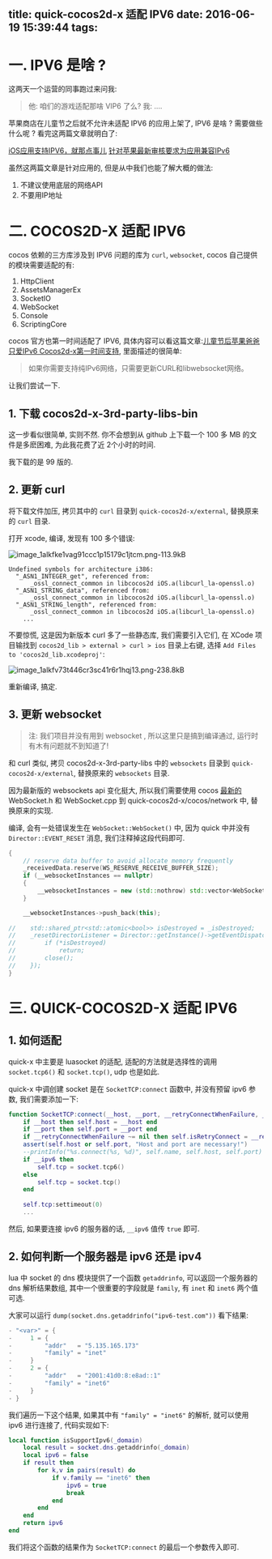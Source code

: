 title: quick-cocos2d-x 适配 IPV6
date: 2016-06-19 15:39:44
tags:
---

# 一. IPV6 是啥 ?

这两天一个运营的同事跑过来问我:

> 他: 咱们的游戏适配那啥 VIP6 了么?
> 我: ....

苹果商店在儿童节之后就不允许未适配 IPV6 的应用上架了, IPV6 是啥 ? 需要做些什么呢 ? 看完这两篇文章就明白了:

[iOS应用支持IPV6，就那点事儿][1]
[针对苹果最新审核要求为应用兼容IPv6][2]

虽然这两篇文章是针对应用的, 但是从中我们也能了解大概的做法:

1. 不建议使用底层的网络API
2. 不要用IP地址

# 二. COCOS2D-X 适配 IPV6

cocos 依赖的三方库涉及到 IPV6 问题的库为 `curl`, `websocket`, cocos 自己提供的模块需要适配的有: 

 1. HttpClient
 2. AssetsManagerEx
 3. SocketIO
 4. WebSocket
 5. Console
 6. ScriptingCore

cocos 官方也第一时间适配了 IPV6, 具体内容可以看这篇文章:[儿童节后苹果爸爸只爱IPv6 Cocos2d-x第一时间支持][3], 里面描述的很简单:

> 如果你需要支持纯IPv6网络，只需要更新CURL和libwebsocket网络。

让我们尝试一下.

## 1. 下载 cocos2d-x-3rd-party-libs-bin

这一步看似很简单, 实则不然. 你不会想到从 github 上下载一个 100 多 MB 的文件是多麽困难, 为此我花费了近 2个小时的时间.

我下载的是 99 版的.

## 2. 更新 curl

将下载文件加压, 拷贝其中的 `curl` 目录到 `quick-cocos2d-x/external`, 替换原来的 `curl` 目录.

打开 xcode, 编译, 发现有 100 多个错误:

![image_1alkfke1vag91ccc1p15179c1jtcm.png-113.9kB][4]

```
Undefined symbols for architecture i386:
  "_ASN1_INTEGER_get", referenced from:
      _ossl_connect_common in libcocos2d iOS.a(libcurl_la-openssl.o)
  "_ASN1_STRING_data", referenced from:
      _ossl_connect_common in libcocos2d iOS.a(libcurl_la-openssl.o)
  "_ASN1_STRING_length", referenced from:
      _ossl_connect_common in libcocos2d iOS.a(libcurl_la-openssl.o)
    ...
```

不要惊慌, 这是因为新版本 curl 多了一些静态库, 我们需要引入它们, 在 XCode 项目输找到 `cocos2d_lib > external > curl > ios` 目录上右键, 选择 `Add Files to 'cocos2d_lib.xcodeproj'`:

![image_1alkfv73t446cr3sc41r6r1hqj13.png-238.8kB][5]

重新编译, 搞定.

## 3. 更新 websocket

> 注: 我们项目并没有用到 websocket , 所以这里只是搞到编译通过, 运行时有木有问题就不到知道了!

和 curl 类似, 拷贝 cocos2d-x-3rd-party-libs 中的 `websockets` 目录到 `quick-cocos2d-x/external`, 替换原来的 `websockets` 目录.

因为最新版的 websockets api 变化挺大, 所以我们需要使用 cocos [最新的][6] WebSocket.h 和 WebSocket.cpp 到 quick-cocos2d-x/cocos/network 中, 替换原来的实现.

编译, 会有一处错误发生在 `WebSocket::WebSocket()` 中, 因为 quick 中并没有 `Director::EVENT_RESET` 消息, 我们注释掉这段代码即可.

```cpp
{
    // reserve data buffer to avoid allocate memory frequently
    _receivedData.reserve(WS_RESERVE_RECEIVE_BUFFER_SIZE);
    if (__websocketInstances == nullptr)
    {
        __websocketInstances = new (std::nothrow) std::vector<WebSocket*>();
    }

    __websocketInstances->push_back(this);
    
//    std::shared_ptr<std::atomic<bool>> isDestroyed = _isDestroyed;
//    _resetDirectorListener = Director::getInstance()->getEventDispatcher()->addCustomEventListener(Director::EVENT_RESET, [this, isDestroyed](EventCustom*){
//        if (*isDestroyed)
//            return;
//        close();
//    });
}
```

# 三. QUICK-COCOS2D-X 适配 IPV6

## 1. 如何适配

quick-x 中主要是 luasocket 的适配, 适配的方法就是选择性的调用 `socket.tcp6()` 和 `socket.tcp()`, udp 也是如此.

quick-x 中调创建 socket 是在 `SocketTCP:connect` 函数中, 并没有预留 ipv6 参数, 我们需要添加一下:

```lua
function SocketTCP:connect(__host, __port, __retryConnectWhenFailure, __ipv6)
    if __host then self.host = __host end
    if __port then self.port = __port end
    if __retryConnectWhenFailure ~= nil then self.isRetryConnect = __retryConnectWhenFailure end
    assert(self.host or self.port, "Host and port are necessary!")
    --printInfo("%s.connect(%s, %d)", self.name, self.host, self.port)
    if __ipv6 then
        self.tcp = socket.tcp6()
    else
        self.tcp = socket.tcp()
    end
    
    self.tcp:settimeout(0)
    ...
```

然后, 如果要连接 ipv6 的服务器的话, `__ipv6` 值传 `true` 即可.

## 2. 如何判断一个服务器是 ipv6 还是 ipv4

lua 中 socket 的 dns 模块提供了一个函数 `getaddrinfo`, 可以返回一个服务器的 dns 解析结果数组, 其中一个很重要的字段就是 `family`, 有 `inet` 和 `inet6` 两个值可选.

大家可以运行 `dump(socket.dns.getaddrinfo("ipv6-test.com"))` 看下结果:

```lua
- "<var>" = {
-     1 = {
-         "addr"   = "5.135.165.173"
-         "family" = "inet"
-     }
-     2 = {
-         "addr"   = "2001:41d0:8:e8ad::1"
-         "family" = "inet6"
-     }
- }
```

我们遍历一下这个结果, 如果其中有 `"family" = "inet6"` 的解析, 就可以使用 ipv6 进行连接了, 代码实现如下:

```lua
local function isSupportIpv6(_domain)
    local result = socket.dns.getaddrinfo(_domain)
    local ipv6 = false
    if result then
        for k,v in pairs(result) do
            if v.family == "inet6" then
                ipv6 = true
                break
            end
        end
    end
    return ipv6
end
```

我们将这个函数的结果作为 `SocketTCP:connect` 的最后一个参数传入即可.


  [1]: http://www.jianshu.com/p/a6bab07c4062
  [2]: http://www.jianshu.com/p/69ed4489762c
  [3]: https://mp.weixin.qq.com/s?__biz=MjM5ODAxNTM2NA==&mid=2659642350&idx=1&sn=a7db1bb86e965f8408c1687f73b23c7e&scene=1&srcid=0619ztJlty4HuLRBOll0Yr6V&key=18e81ac7415f67c4acff47973e6979565cda32dd8f6c87dca6f733d6e6b4118817536543eb3844b8c890968fdbb06eed&ascene=0&uin=Mjk2MDM0NjgyMA%3D%3D&devicetype=iMac+MacBookAir6%2C2+OSX+OSX+10.10.5+build(14F1021)&version=11020201&pass_ticket=WECSEWT6jaVZNRKNNwilauFgBa%2FhDiF9DioAiHKmly2CArsnkf%2FQbQJchxVf%2F7bk
  [4]: http://static.zybuluo.com/justbilt/6b752pk1bzragqhjgbl2llky/image_1alkfke1vag91ccc1p15179c1jtcm.png
  [5]: http://static.zybuluo.com/justbilt/1c0jehn0zxvrj7u3pf2cugam/image_1alkfv73t446cr3sc41r6r1hqj13.png
  [6]: https://github.com/cocos2d/cocos2d-x/tree/v3/cocos/network